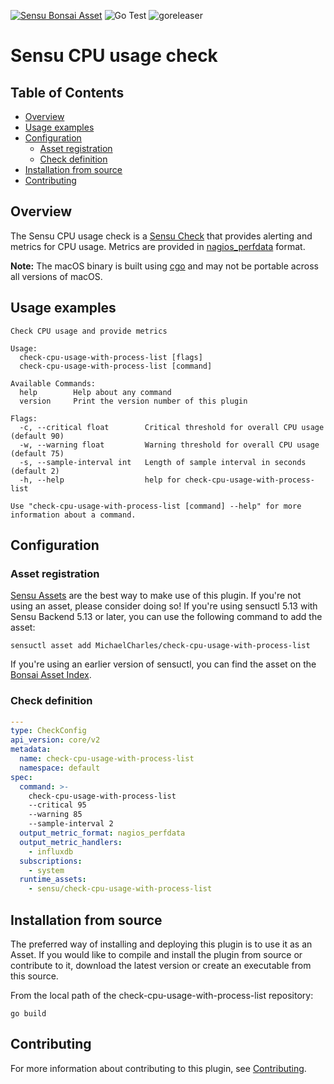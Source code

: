[![Sensu Bonsai Asset](https://img.shields.io/badge/Bonsai-Download%20Me-brightgreen.svg?colorB=89C967&logo=sensu)](https://bonsai.sensu.io/assets/sensu/check-cpu-usage-with-process-list)
![Go Test](https://github.com/sensu/check-cpu-usage-with-process-list/workflows/Go%20Test/badge.svg)
![goreleaser](https://github.com/sensu/check-cpu-usage-with-process-list/workflows/goreleaser/badge.svg)

# Sensu CPU usage check

## Table of Contents

- [Overview](#overview)
- [Usage examples](#usage-examples)
- [Configuration](#configuration)
  - [Asset registration](#asset-registration)
  - [Check definition](#check-definition)
- [Installation from source](#installation-from-source)
- [Contributing](#contributing)

## Overview

The Sensu CPU usage check is a [Sensu Check][1] that provides alerting and
metrics for CPU usage. Metrics are provided in [nagios_perfdata][5] format.

**Note:** The macOS binary is built using [cgo][6] and may not be portable
across all versions of macOS.

## Usage examples

```
Check CPU usage and provide metrics

Usage:
  check-cpu-usage-with-process-list [flags]
  check-cpu-usage-with-process-list [command]

Available Commands:
  help        Help about any command
  version     Print the version number of this plugin

Flags:
  -c, --critical float        Critical threshold for overall CPU usage (default 90)
  -w, --warning float         Warning threshold for overall CPU usage (default 75)
  -s, --sample-interval int   Length of sample interval in seconds (default 2)
  -h, --help                  help for check-cpu-usage-with-process-list

Use "check-cpu-usage-with-process-list [command] --help" for more information about a command.
```

## Configuration

### Asset registration

[Sensu Assets][2] are the best way to make use of this plugin. If you're not
using an asset, please consider doing so! If you're using sensuctl 5.13 with
Sensu Backend 5.13 or later, you can use the following command to add the asset:

```
sensuctl asset add MichaelCharles/check-cpu-usage-with-process-list
```

If you're using an earlier version of sensuctl, you can find the asset on the
[Bonsai Asset Index][3].

### Check definition

```yml
---
type: CheckConfig
api_version: core/v2
metadata:
  name: check-cpu-usage-with-process-list
  namespace: default
spec:
  command: >-
    check-cpu-usage-with-process-list
    --critical 95
    --warning 85
    --sample-interval 2
  output_metric_format: nagios_perfdata
  output_metric_handlers:
    - influxdb
  subscriptions:
    - system
  runtime_assets:
    - sensu/check-cpu-usage-with-process-list
```

## Installation from source

The preferred way of installing and deploying this plugin is to use it as an
Asset. If you would like to compile and install the plugin from source or
contribute to it, download the latest version or create an executable from this
source.

From the local path of the check-cpu-usage-with-process-list repository:

```
go build
```

## Contributing

For more information about contributing to this plugin, see [Contributing][4].

[1]: https://docs.sensu.io/sensu-go/latest/reference/checks/
[2]: https://docs.sensu.io/sensu-go/latest/reference/assets/
[3]: https://bonsai.sensu.io/assets/sensu/check-cpu-usage-with-process-list
[4]: https://github.com/sensu/sensu-go/blob/master/CONTRIBUTING.md
[5]: https://docs.sensu.io/sensu-go/latest/observability-pipeline/observe-schedule/collect-metrics-with-checks/#supported-output-metric-formats
[6]: https://golang.org/cmd/cgo/

